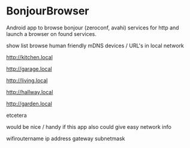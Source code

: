 # BonjourBrowser
Android app to browse bonjour (zeroconf, avahi) services for http and launch a browser on found services.

show list browse human friendly mDNS devices / URL's in local network

http://kitchen.local

http://garage.local

http://living.local

http://hallway.local

http://garden.local

etcetera


would be nice / handy if this app also could give easy network info

wifiroutername ip address gateway subnetmask 
